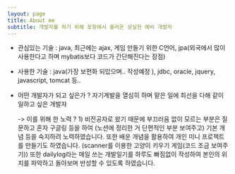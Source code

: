 ```yaml
---
layout: page
title: About me
subtitle: 개발자를 하기 위해 포항에서 올라온 성실한 예비 개발자
---
```


- 관심있는 기술 : java, 최근에는 ajax, 게임 만들기 위한 C언어, jpa(외국에서 많이 사용한다고 하며 mybatis보다 코드가 간단해진다는 장점)

- 사용한 기술 : java(가장 보편화 되있으며.. 작성예정 ), jdbc, oracle, jquery, javascript, tomcat 등..

- 어떤 개발자가 되고 싶은가 ? 자기계발을 열심히 하며 맡은 일에 최선을 다해 같이 일하고 싶은 개발자

  -> 이를 위해 한 노력 ? 1) 비전공자로 왔기 때문에 부끄러움 없이 모르는 부분은 질문하고 혼자 구글링 등을 하여 (노션에 정리한 거 단편적인 부분 보여주고) 기본 개념 등을 숙지하려 노력하였습니다. 또한 배운 개념을 활용하여 개인 미니 프로젝트를 만들기도 하였습니다. (scanner를 이용한 고양이 키우기 게임(코드 조금 보여주기)) 또한 dailylog라는 매일 쓰는 개발일기를 하루도 빠짐없이 작성하여 본인의 위치를 파악하고 돌아보며 반성할 수 있도록 하였습니다.


 
